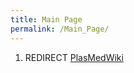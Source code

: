 ```yaml
---
title: Main Page
permalink: /Main_Page/
---
```


1.  REDIRECT [PlasMedWiki](/PlasMedWiki "wikilink")
